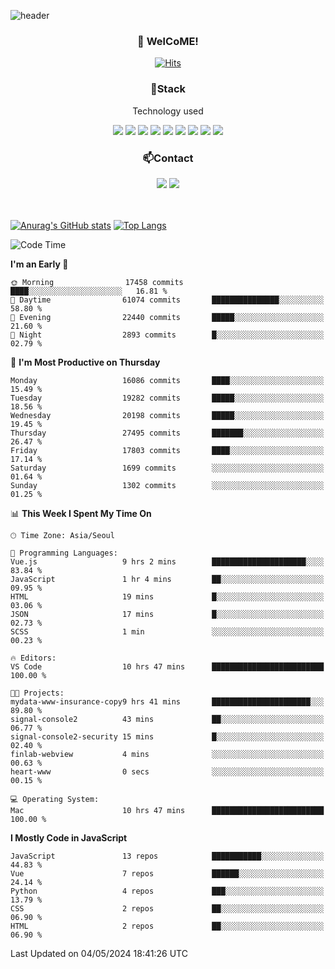 ![header](https://capsule-render.vercel.app/api?type=waving&color=gradient&height=200&text=Kyungjoon&fontAlign=70&fontAlignY=40&animation=twinkling)

<h3 align="center">👋 WelCoME!</h3>

<div align=center>
  
[![Hits](https://hits.seeyoufarm.com/api/count/incr/badge.svg?url=https%3A%2F%2Fgithub.com%2Fuvula6921&count_bg=%2322BAC9&title_bg=%23827F7F&icon=iconify.svg&icon_color=%2325A27F&title=visits&edge_flat=false)](https://hits.seeyoufarm.com)
  
</div>
<h3 align="center">📌Stack</h3>
<p align="center">Technology used</p>
<div align="center"><img src="https://img.shields.io/badge/HTML5-E34F26?style=flat-square&logo=HTML5&logoColor=white"></img> <img src="https://img.shields.io/badge/CSS3-0A84FF?style=flat-square&logo=CSS3&logoColor=white"></img> <img src="https://img.shields.io/badge/JavaScript-FFCD11?style=flat-square&logo=JavaScript&logoColor=white"></img> <img src="https://img.shields.io/badge/React-00BCF6?style=flat-square&logo=React&logoColor=white"></img> <img src="https://img.shields.io/badge/jQuery-3655FF?style=flat-square&logo=jQuery&logoColor=white"></img> <img src="https://img.shields.io/badge/Ruby-E0115F?style=flat-square&logo=Ruby&logoColor=white"></img> <img src="https://img.shields.io/badge/Python-4B8BBE?style=flat-square&logo=Python&logoColor=white"></img> <img src="https://img.shields.io/badge/Vue-4FC08D?style=flat-square&logo=Vue.js&logoColor=white"></img> <img src="https://img.shields.io/badge/Nuxt-00DC82?style=flat-square&logo=Nuxt.js&logoColor=white"></img></div>

<h3 align="center">📫Contact</h3>
<div align="center"><a href="https://velog.io/@uvula6921/"><img src="https://img.shields.io/badge/Blog-20c997?style=flat-square&logo=V&logoColor=white"/></a> <a href="pkj6921@gmail.com"><img src="https://img.shields.io/badge/Gmail-EA4335?style=flat-square&logo=Gmail&logoColor=white"/></a></div>
<br>
<br>

[![Anurag's GitHub stats](https://github-readme-stats.vercel.app/api?username=uvula6921&hide=stars,issues&show_icons=true&count_private=true&theme=tokyonight)](https://github.com/anuraghazra/github-readme-stats)
[![Top Langs](https://github-readme-stats.vercel.app/api/top-langs/?username=uvula6921&hide=css,jupyter%20notebook,html&exclude_repo=uvula6921,uvula6921.github.io&layout=compact&langs_count=8)](https://github.com/anuraghazra/github-readme-stats)

<!--START_SECTION:waka-->
![Code Time](http://img.shields.io/badge/Code%20Time-2%2C251%20hrs%2041%20mins-blue)

**I'm an Early 🐤** 

```text
🌞 Morning                17458 commits       ████░░░░░░░░░░░░░░░░░░░░░   16.81 % 
🌆 Daytime                61074 commits       ███████████████░░░░░░░░░░   58.80 % 
🌃 Evening                22440 commits       █████░░░░░░░░░░░░░░░░░░░░   21.60 % 
🌙 Night                  2893 commits        █░░░░░░░░░░░░░░░░░░░░░░░░   02.79 % 
```
📅 **I'm Most Productive on Thursday** 

```text
Monday                   16086 commits       ████░░░░░░░░░░░░░░░░░░░░░   15.49 % 
Tuesday                  19282 commits       █████░░░░░░░░░░░░░░░░░░░░   18.56 % 
Wednesday                20198 commits       █████░░░░░░░░░░░░░░░░░░░░   19.45 % 
Thursday                 27495 commits       ███████░░░░░░░░░░░░░░░░░░   26.47 % 
Friday                   17803 commits       ████░░░░░░░░░░░░░░░░░░░░░   17.14 % 
Saturday                 1699 commits        ░░░░░░░░░░░░░░░░░░░░░░░░░   01.64 % 
Sunday                   1302 commits        ░░░░░░░░░░░░░░░░░░░░░░░░░   01.25 % 
```


📊 **This Week I Spent My Time On** 

```text
🕑︎ Time Zone: Asia/Seoul

💬 Programming Languages: 
Vue.js                   9 hrs 2 mins        █████████████████████░░░░   83.84 % 
JavaScript               1 hr 4 mins         ██░░░░░░░░░░░░░░░░░░░░░░░   09.95 % 
HTML                     19 mins             █░░░░░░░░░░░░░░░░░░░░░░░░   03.06 % 
JSON                     17 mins             █░░░░░░░░░░░░░░░░░░░░░░░░   02.73 % 
SCSS                     1 min               ░░░░░░░░░░░░░░░░░░░░░░░░░   00.23 % 

🔥 Editors: 
VS Code                  10 hrs 47 mins      █████████████████████████   100.00 % 

🐱‍💻 Projects: 
mydata-www-insurance-copy9 hrs 41 mins       ██████████████████████░░░   89.80 % 
signal-console2          43 mins             ██░░░░░░░░░░░░░░░░░░░░░░░   06.77 % 
signal-console2-security 15 mins             █░░░░░░░░░░░░░░░░░░░░░░░░   02.40 % 
finlab-webview           4 mins              ░░░░░░░░░░░░░░░░░░░░░░░░░   00.63 % 
heart-www                0 secs              ░░░░░░░░░░░░░░░░░░░░░░░░░   00.15 % 

💻 Operating System: 
Mac                      10 hrs 47 mins      █████████████████████████   100.00 % 
```

**I Mostly Code in JavaScript** 

```text
JavaScript               13 repos            ███████████░░░░░░░░░░░░░░   44.83 % 
Vue                      7 repos             ██████░░░░░░░░░░░░░░░░░░░   24.14 % 
Python                   4 repos             ███░░░░░░░░░░░░░░░░░░░░░░   13.79 % 
CSS                      2 repos             ██░░░░░░░░░░░░░░░░░░░░░░░   06.90 % 
HTML                     2 repos             ██░░░░░░░░░░░░░░░░░░░░░░░   06.90 % 
```




 Last Updated on 04/05/2024 18:41:26 UTC
<!--END_SECTION:waka-->
